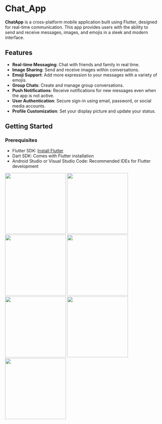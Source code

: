 # Chat_App

**ChatApp** is a cross-platform mobile application built using Flutter, designed for real-time communication. This app provides users with the ability to send and receive messages, images, and emojis in a sleek and modern interface.

## Features

- **Real-time Messaging**: Chat with friends and family in real time.
- **Image Sharing**: Send and receive images within conversations.
- **Emoji Support**: Add more expression to your messages with a variety of emojis.
- **Group Chats**: Create and manage group conversations.
- **Push Notifications**: Receive notifications for new messages even when the app is not active.
- **User Authentication**: Secure sign-in using email, password, or social media accounts.
- **Profile Customization**: Set your display picture and update your status.

## Getting Started

### Prerequisites

- Flutter SDK: [Install Flutter](https://flutter.dev/docs/get-started/install)
- Dart SDK: Comes with Flutter installation
- Android Studio or Visual Studio Code: Recommended IDEs for Flutter development

<img src = "https://github.com/user-attachments/assets/8b1e8592-67c3-4f71-a612-1d630e73d53c" width = "200">

<img src = "https://github.com/user-attachments/assets/4d4f097a-0eb5-42e0-a718-b755f6c5acaa" width = "200">

<img src = "https://github.com/user-attachments/assets/f5ec9a18-36f0-4207-974b-d7fe0f02b525" width = "200">

<img src = "https://github.com/user-attachments/assets/c5608a46-dfcf-4453-be28-3aa46bb4073e" width = "200">

<img src = "https://github.com/user-attachments/assets/66eb28d2-7a51-4638-9dc7-1e7560fa8337" width = "200">

<img src = "https://github.com/user-attachments/assets/b1a9bee5-b925-49bc-876a-6107fe2201c1" width = "200">

<img src = "https://github.com/user-attachments/assets/b929557f-c5eb-4dd2-b3c5-cabcccf1421d" width = "200">


